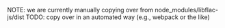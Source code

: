 NOTE: we are currently manually copying over from node_modules/libflac-js/dist
TODO: copy over in an automated way (e.g., webpack or the like)